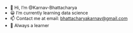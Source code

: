 - 👋 Hi, I’m @Karnav-Bhattacharya
- 😀 I’m currently learning data science
- 📫 Contact me at email: bhattacharyakarnav@gmail.com 
- 🙂 Always a learner


<!---
Karnav-Bhattacharya/Karnav-Bhattacharya is a ✨ special ✨ repository because its `README.md` (this file) appears on your GitHub profile.
You can click the Preview link to take a look at your changes.
--->
